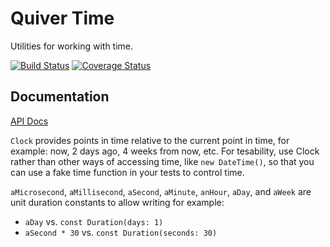Quiver Time
===========

Utilities for working with time.

[![Build Status](https://travis-ci.org/QuiverDart/quiver_time.svg?branch=master)](https://travis-ci.org/QuiverDart/quiver_time)
[![Coverage Status](https://img.shields.io/coveralls/QuiverDart/quiver_time.svg)](https://coveralls.io/r/QuiverDart/quiver_time)

## Documentation

[API Docs](http://www.dartdocs.org/documentation/quiver_time/latest)

`Clock` provides points in time relative to the current point in time, for
example: now, 2 days ago, 4 weeks from now, etc. For tesability, use Clock
rather than other ways of accessing time, like `new DateTime()`, so that you
can use a fake time function in your tests to control time.

`aMicrosecond`, `aMillisecond`, `aSecond`, `aMinute`, `anHour`, `aDay`, and
`aWeek` are unit duration constants to allow writing for example:

* `aDay` vs. `const Duration(days: 1)`
* `aSecond * 30` vs. `const Duration(seconds: 30)`
